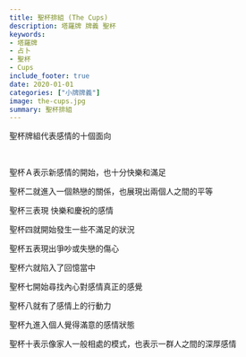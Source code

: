```yaml
---
title: 聖杯排組 (The Cups)
description: 塔羅牌 牌義 聖杯
keywords:
- 塔羅牌
- 占卜
- 聖杯
- Cups
include_footer: true
date: 2020-01-01
categories: ["小牌牌義"]
image: the-cups.jpg
summary: 聖杯排組
---
```


<p class="title is-3">聖杯牌組代表感情的十個面向</p>
<br/>
<p class="subtitle is-6">聖杯Ａ表示新感情的開始，也十分快樂和滿足</p>
<p class="subtitle is-6">聖杯二就進入一個熱戀的關係，也展現出兩個人之間的平等</p>
<p class="subtitle is-6">聖杯三表現 快樂和慶祝的感情</p>
<p class="subtitle is-6">聖杯四就開始發生一些不滿足的狀況</p>
<p class="subtitle is-6">聖杯五表現出爭吵或失戀的傷心</p>
<p class="subtitle is-6">聖杯六就陷入了回憶當中</p>
<p class="subtitle is-6">聖杯七開始尋找內心對感情真正的感覺</p>
<p class="subtitle is-6">聖杯八就有了感情上的行動力</p>
<p class="subtitle is-6">聖杯九進入個人覺得滿意的感情狀態</p>
<p class="subtitle is-6">聖杯十表示像家人一般相處的模式，也表示一群人之間的深厚感情</p>
